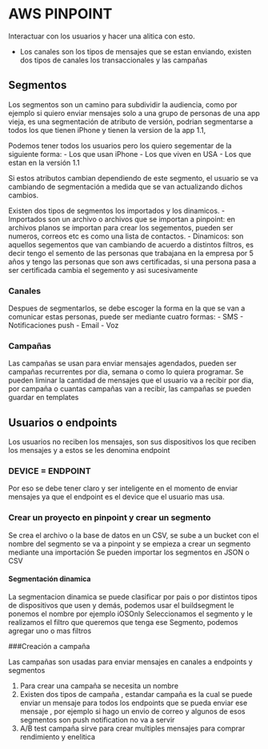 # AWS PINPOINT

Interactuar con los usuarios y hacer una alitica con esto.

 - Los canales son los tipos de mensajes que se estan enviando, existen dos tipos de canales los transaccionales y las campañas 

## Segmentos

Los segmentos son un camino para subdividir la audiencia, como por ejemplo si quiero enviar mensajes solo a una grupo de personas de una app vieja, es una segmentación de atributo de versión, podrian segmentarse a todos los que tienen iPhone y tienen la version de la app 1.1,

Podemos tener todos los usuarios pero los quiero segementar de la siguiente forma:
    - Los que usan iPhone
    - Los que viven en USA
    - Los que estan en la versión 1.1 

Si estos atributos cambian dependiendo de este segmento, el usuario se va cambiando de segmentación a medida que se van actualizando dichos cambios.

Existen dos tipos de segmentos los importados y los dinamicos.
    - Importados son un archivo o archivos que se importan a pinpoint: en archivos planos se importan para crear los segementos, pueden ser numeros, correos etc es como una lista de contactos.
    - Dinamicos: son aquellos segementos que van cambiando de acuerdo a distintos filtros, es decir tengo el semento de las personas que trabajana en la empresa por 5 años y tengo las personas que son aws certificadas, si una persona pasa a ser certificada cambia el segemento y asi sucesivamente

### Canales

Despues de segmentarlos, se debe escoger la forma en la que se van a comunicar estas personas, puede ser mediante cuatro formas:
    - SMS
    - Notificaciones push
    - Email
    - Voz

### Campañas 

Las campañas se usan para enviar mensajes agendados, pueden ser campañas recurrentes por dia, semana o como lo quiera programar.
Se pueden liminar la cantidad de mensajes que el usuario va a recibir por dia, por campaña o cuantas campañas van a recibir, las campañas se pueden guardar en templates

## Usuarios o endpoints

Los usuarios no reciben los mensajes, son sus dispositivos los que reciben los mensajes y a estos se les denomina endpoint 

<h3>DEVICE = ENDPOINT</H3>

Por eso se debe tener claro y ser inteligente en el momento de enviar mensajes ya que el endpoint es el device que el usuario mas usa.

### Crear un proyecto en pinpoint y crear un segmento

Se crea el archivo o la base de datos en un CSV, se sube a un bucket con el nombre del segmento
se va a pinpoint y se empieza a crear un segmento mediante una importación
Se pueden importar los segmentos en JSON o CSV


#### Segmentación dinamica

La segmentacion dinamica se puede clasificar por pais o por distintos tipos de dispositivos que usen y demás, podemos usar el buildsegment le ponemos el nombre por ejemplo iOSOnly
Seleccionamos el segmento y le realizamos el filtro que queremos que tenga ese Segmento, podemos agregar uno o mas filtros

###Creación a campaña

Las campañas son usadas para enviar mensajes en canales a endpoints y segmentos

1. Para crear una campaña se necesita un nombre
2. Existen dos tipos de campaña , estandar campaña es la cual se puede enviar un mensaje para todos los endpoints que se pueda enviar ese mensaje , por ejemplo si hago un envio de correo y algunos de esos segmentos son push notification no va a servir
3. A/B test campaña sirve para crear multiples mensajes para comprar rendimiento y enelitica

